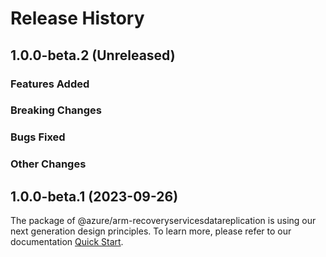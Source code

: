 # Release History

## 1.0.0-beta.2 (Unreleased)

### Features Added

### Breaking Changes

### Bugs Fixed

### Other Changes

## 1.0.0-beta.1 (2023-09-26)

The package of @azure/arm-recoveryservicesdatareplication is using our next generation design principles. To learn more, please refer to our documentation [Quick Start](https://aka.ms/azsdk/js/mgmt/quickstart).
